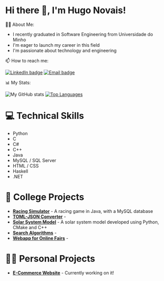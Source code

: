 <h1> Hi there 👋, I'm Hugo Novais! </h1>

🙋‍♂️ About Me:

- I recently graduated in Software Engineering from Universidade do Minho
- I'm eager to launch my career in this field
- I'm passionate about technology and engineering

📫 How to reach me:

[![LinkedIn badge](https://img.shields.io/badge/-HugoNovais-blue?style=for-the-badge&logo=linkedin)](https://www.linkedin.com/in/hugomnfnovais)
[![Email badge](https://img.shields.io/badge/-HugoNovais-c71610?style=for-the-badge&logo=Gmail&logoColor=white)](mailto:hugonovais2002@gmail.com)

📊 My Stats:

![My GitHub stats](https://github-readme-stats.vercel.app/api?username=hnovais&count_private=true&show_icons=true&theme=tokyonight&hide=contribs)
[![Top Languages](https://github-readme-stats.vercel.app/api/top-langs/?username=hnovais&layout=compact&theme=tokyonight)](https://github.com/anuraghazra/github-readme-stats)

# 💻 Technical Skills

- Python 
- C
- C#
- C++
- Java
- MySQL / SQL Server
- HTML / CSS
- Haskell
- .NET

# 🏫 College Projects

- [**Racing Simulator**](https://github.com/HNovais/DSS) - A racing game in Java, with a MySQL database
- [**TOML-JSON Converter**]() - 
- [**Solar System Model**](https://github.com/HNovais/CG) - A solar system model developed using Python, CMake and C++
- [**Search Algorithms**]() - 
- [**Webapp for Online Fairs**]() - 

# 👨‍💻 Personal Projects

- [**E-Commerce Website**](https://github.com/HNovais/Unnamed-Project) - Currently working on it!

